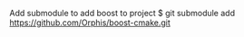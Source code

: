 
Add submodule to add boost to project
$ git submodule add https://github.com/Orphis/boost-cmake.git